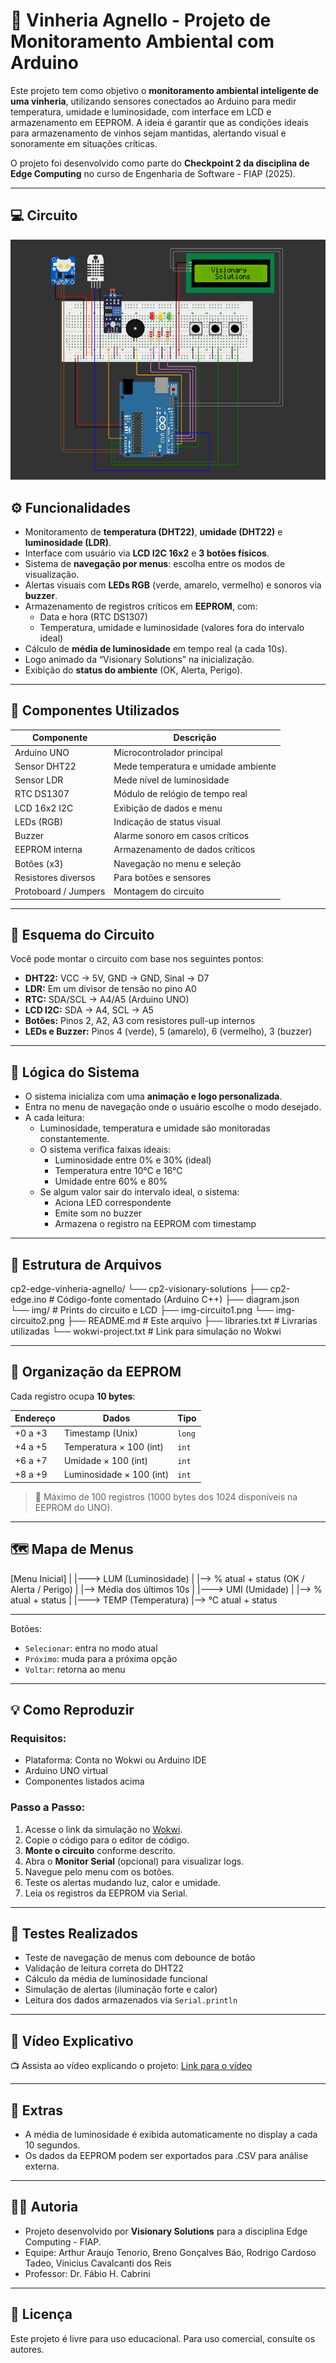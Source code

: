 # 🍷 Vinheria Agnello - Projeto de Monitoramento Ambiental com Arduino

Este projeto tem como objetivo o **monitoramento ambiental inteligente de uma vinheria**, utilizando sensores conectados ao Arduino para medir temperatura, umidade e luminosidade, com interface em LCD e armazenamento em EEPROM. A ideia é garantir que as condições ideais para armazenamento de vinhos sejam mantidas, alertando visual e sonoramente em situações críticas.

O projeto foi desenvolvido como parte do **Checkpoint 2 da disciplina de Edge Computing** no curso de Engenharia de Software - FIAP (2025).

---

## 💻 Circuito

![Esquema do Circuito](./cp2-visionary-solutions/img/imagem-circuito.png)

## ⚙️ Funcionalidades

- Monitoramento de **temperatura (DHT22)**, **umidade (DHT22)** e **luminosidade (LDR)**.
- Interface com usuário via **LCD I2C 16x2** e **3 botões físicos**.
- Sistema de **navegação por menus**: escolha entre os modos de visualização.
- Alertas visuais com **LEDs RGB** (verde, amarelo, vermelho) e sonoros via **buzzer**.
- Armazenamento de registros críticos em **EEPROM**, com:
  - Data e hora (RTC DS1307)
  - Temperatura, umidade e luminosidade (valores fora do intervalo ideal)
- Cálculo de **média de luminosidade** em tempo real (a cada 10s).
- Logo animado da “Visionary Solutions” na inicialização.
- Exibição do **status do ambiente** (OK, Alerta, Perigo).

---

## 🧰 Componentes Utilizados

| Componente           | Descrição                                  |
|----------------------|----------------------------------------------|
| Arduino UNO          | Microcontrolador principal                  |
| Sensor DHT22         | Mede temperatura e umidade ambiente         |
| Sensor LDR           | Mede nível de luminosidade                 |
| RTC DS1307           | Módulo de relógio de tempo real             |
| LCD 16x2 I2C         | Exibição de dados e menu                    |
| LEDs (RGB)           | Indicação de status visual                  |
| Buzzer               | Alarme sonoro em casos críticos             |
| EEPROM interna       | Armazenamento de dados críticos             |
| Botões (x3)          | Navegação no menu e seleção                 |
| Resistores diversos  | Para botões e sensores                      |
| Protoboard / Jumpers | Montagem do circuito                        |

---

## 📐 Esquema do Circuito

Você pode montar o circuito com base nos seguintes pontos:

- **DHT22:** VCC → 5V, GND → GND, Sinal → D7
- **LDR:** Em um divisor de tensão no pino A0
- **RTC:** SDA/SCL → A4/A5 (Arduino UNO)
- **LCD I2C:** SDA → A4, SCL → A5
- **Botões:** Pinos 2, A2, A3 com resistores pull-up internos
- **LEDs e Buzzer:** Pinos 4 (verde), 5 (amarelo), 6 (vermelho), 3 (buzzer)

---

## 🧠 Lógica do Sistema

- O sistema inicializa com uma **animação e logo personalizada**.
- Entra no menu de navegação onde o usuário escolhe o modo desejado.
- A cada leitura:
  - Luminosidade, temperatura e umidade são monitoradas constantemente.
  - O sistema verifica faixas ideais:
    - Luminosidade entre 0% e 30% (ideal)
    - Temperatura entre 10°C e 16°C
    - Umidade entre 60% e 80%
  - Se algum valor sair do intervalo ideal, o sistema:
    - Aciona LED correspondente 
    - Emite som no buzzer
    - Armazena o registro na EEPROM com timestamp

---

## 📂 Estrutura de Arquivos

cp2-edge-vinheria-agnello/
└── cp2-visionary-solutions
    ├── cp2-edge.ino               # Código-fonte comentado (Arduino C++)
    ├── diagram.json               
    └── img/                       # Prints do circuito e LCD
        ├── img-circuito1.png
        └── img-circuito2.png
├── README.md                # Este arquivo
├── libraries.txt            # Livrarias utilizadas
└── wokwi-project.txt        # Link para simulação no Wokwi

---

## 🧮 Organização da EEPROM

Cada registro ocupa **10 bytes**:

| Endereço       | Dados                       | Tipo   |
|----------------|-----------------------------|--------|
| +0 a +3        | Timestamp (Unix)            | `long` |
| +4 a +5        | Temperatura × 100 (int)     | `int`  |
| +6 a +7        | Umidade × 100 (int)         | `int`  |
| +8 a +9        | Luminosidade × 100 (int)    | `int`  |

> 💾 Máximo de 100 registros (1000 bytes dos 1024 disponíveis na EEPROM do UNO).

---

## 🗺️ Mapa de Menus

[Menu Inicial]
|
|---> LUM (Luminosidade)
| |--> % atual + status (OK / Alerta / Perigo)
| |--> Média dos últimos 10s
|
|---> UMI (Umidade)
| |--> % atual + status
|
|---> TEMP (Temperatura)
|--> °C atual + status

---

Botões:

- `Selecionar`: entra no modo atual
- `Próximo`: muda para a próxima opção
- `Voltar`: retorna ao menu

---

## 💡 Como Reproduzir

### Requisitos:

- Plataforma: Conta no Wokwi ou Arduino IDE
- Arduino UNO virtual
- Componentes listados acima

### Passo a Passo:

1. Acesse o link da simulação no [Wokwi](https://wokwi.com/projects/431522975301554177).
2. Copie o código para o editor de código.
3. **Monte o circuito** conforme descrito.
4. Abra o **Monitor Serial** (opcional) para visualizar logs.
5. Navegue pelo menu com os botões.
6. Teste os alertas mudando luz, calor e umidade.
7. Leia os registros da EEPROM via Serial.

---

## 🧪 Testes Realizados

- Teste de navegação de menus com debounce de botão
- Validação de leitura correta do DHT22
- Cálculo da média de luminosidade funcional
- Simulação de alertas (iluminação forte e calor)
- Leitura dos dados armazenados via `Serial.println`

---

## 🎥 Vídeo Explicativo

📺 Assista ao vídeo explicando o projeto: [Link para o vídeo]()

---

## 📎 Extras

- A média de luminosidade é exibida automaticamente no display a cada 10 segundos.
- Os dados da EEPROM podem ser exportados para .CSV para análise externa.

---

## 👨‍💻 Autoria

- Projeto desenvolvido por **Visionary Solutions** para a disciplina Edge Computing - FIAP.
- Equipe: Arthur Araujo Tenorio, Breno Gonçalves Báo, Rodrigo Cardoso Tadeo, Vinicius Cavalcanti dos Reis
- Professor: Dr. Fábio H. Cabrini

---

## 📢 Licença

Este projeto é livre para uso educacional. Para uso comercial, consulte os autores.